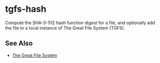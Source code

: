 # tgfs-hash

Compute the SHA-3-512 hash function digest for a file, and optionally add the file to a local instance of The Great File System (TGFS).

## See Also
* [The Great File System](https://github.com/reiver/the-great-file-system)
